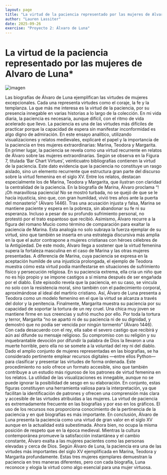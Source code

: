 ```yaml
---
layout: page
title: "La virtud de la paciencia representado por las mujeres de Alvaro de Luna"
author: "Lauren Lassiter"
date: 2025-09-26
exercise: "Proyecto 2: Álvaro de Luna"
---
```


# La virtud de la paciencia representado por las mujeres de Alvaro de Luna*

![imagen](https://en.wikipedia.org/wiki/File:Theodora_mosaic_-_Basilica_San_Vitale_(Ravenna)_v2.jpg)


Las biografías de Álvaro de Luna ejemplifican las virtudes de mujeres excepcionales. Cada una representa virtudes como el coraje, la fe y la templanza. La que más me interesa es la virtud de la paciencia, por su presencia innegable en varias historias a lo largo de la colección. En mi vida diaria, la paciencia es necesaria, aunque difícil, con el ritmo de vida acelerado que llevo. La paciencia es una de las virtudes más difíciles de practicar porque la capacidad de espera sin manifestar inconformidad es algo digno de admiración. En este ensayo analítico, utilizando visualizaciones y relatos medievales, explicaré el papel y la importancia de la paciencia en tres mujeres extraordinarias: Marina, Teodora y Margarita.  
	En primer lugar, la paciencia se revela como una virtud recurrente en relatos de Álvaro sobre las mujeres extraordinarias. Según se observa en la Figura 7, titulada ‘Bar Chart Virtues’, veinticuatro bibliografías contienen la virtud de la paciencia. Este dato evidencia que la paciencia no constituye un rasgo aislado, sino un elemento recurrente que estructura gran parte del discurso sobre la virtud femenina en el siglo XV. Entre los relatos, destacan especialmente los de Marina, Teodora y Margarita, que ilustran con claridad la centralidad de la paciencia. 
En la biografía de Marina, Álvaro proclama “!¡Oh maravillosa paciencia! No se mostró turbada, no se quejó de que se le hacía injusticia, sino que, con gran humildad, vivió tres años ante la puerta del monasterio” (Álvaro 1446). Tras una acusación injusta y falsa, Marina se mantiene paciente y espera en la pobreza, sin abandonar su fe ni su esperanza. Incluso a pesar de su profundo sufrimiento personal, no protestó por el trato espantoso que recibió. Asimismo, Álvaro recurre a la figura del romano Mucio como término de comparación para exaltar la paciencia de Marina. Esta analogía no solo subraya la fuerza ejemplar de su virtud, sino que también se inserta en una estrategia discursiva más amplia en la que el autor contrapone a mujeres cristianas con héroes célebres de la Antigüedad. De este modo, Álvaro llega a sostener que la virtud femenina supera la fortaleza masculina en el caso de Marina y las otras mujeres presentadas.
A diferencia de Marina, cuya paciencia se expresa en la aceptación humilde de una injusticia prolongada, el ejemplo de Teodora muestra cómo esta virtud podía manifestarse en situaciones de sufrimiento físico y persecución religiosa. En su paciencia extrema, ella cria un niño que no es hijo propio y se impone castigos a sí misma después de ser engañada por el diablo. Este episodio revela que la paciencia, en su caso, se vincula no solo con la resistencia moral, sino también con el padecimiento corporal, aproximándose al ideal del martirio cristiano. Así, Álvaro de Luna presenta a Teodora como un modelo femenino en el que la virtud se alcanza a través del dolor y la penitencia.
Finalmente, Margarita muestra su paciencia por su capacidad de soportar la tortura de un rey cruel. Una chica muy joven se mantiene firme en sus creencias y sufrió mucho por ello. Por toda la tortura y terror, Margarita “no se apartó ni de su paciencia ni de su dignidad, y demostró que no podía ser vencida por ningún tormento” (Álvaro 1446). Con cada desacuerdo con el rey, ella sabe el severo castigo que recibirá y aún así difunde su mensaje religioso. Su compromiso con su religión y su inquebrantable devoción por difundir la palabra de Dios la llevaron a una muerte horrible, pero ella no se somete a la voluntad del rey ni del diablo.
Dado el amplio conjunto de mujeres representadas en las biografías, se ha considerado pertinente emplear recursos digitales —entre ellos Python— para clasificar y presentar las virtudes de forma ordenada. Este procedimiento no solo ofrece un formato accesible, sino que también contribuye a un estudio más riguroso de los patrones de virtud femenina en los relatos. La utilidad de las visualizaciones es innegable, aunque no se puede ignorar la posibilidad de sesgo en su elaboración. En conjunto, estas figuras constituyen una herramienta valiosa para la interpretación, ya que facilitan la identificación de patrones y ofrecen una comprensión más clara y accesible de las virtudes atribuidas a las mujeres. La virtud de paciencia es extremadamente frecuente en las biografías y por eso en los gráficos. El uso de los recursos nos proporciona conocimiento de la pertinencia de la paciencia y en qué biografías es más importante. 
En conclusión, Álvaro de Luna presenta la paciencia como una virtud de gran valor en el siglo XV aunque en la actualidad está subestimada. Ahora bien, no ocupa la misma posición de respeto que en la época medieval. Mientras la cultura contemporánea promueve la satisfacción instantánea y el cambio constante, Álvaro exalta a las mujeres pacientes como las personas elevadas y cerca de Dios. Según Álvaro de Luna, la paciencia era una de las virtudes más importantes del siglo XV ejemplificada en Marina, Teodora y Margarita profundamente. Estas tres mujeres ejemplares demuestran la paciencia en tres maneras diferentes, pero con cada biografía, Luna reconoce y elogia la virtud como algo esencial para una mujer virtuosa. 

